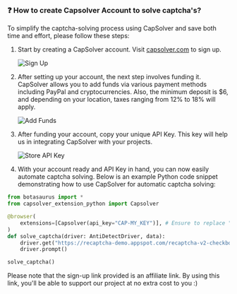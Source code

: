 ### ❓ How to create Capsolver Account to solve captcha's?

To simplify the captcha-solving process using CapSolver and save both time and effort, please follow these steps:

1. Start by creating a CapSolver account. Visit [capsolver.com](https://dashboard.capsolver.com/passport/register?inviteCode=lvdYBC4sYKRm) to sign up.

   ![Sign Up](https://raw.githubusercontent.com/omkarcloud/botasaurus/master/images/sign_up_capsolver.png)

2. After setting up your account, the next step involves funding it. CapSolver allows you to add funds via various payment methods including PayPal and cryptocurrencies. Also, the minimum deposit is $6, and depending on your location, taxes ranging from 12% to 18% will apply.

   ![Add Funds](https://raw.githubusercontent.com/omkarcloud/botasaurus/master/images/put-funds.gif)

3. After funding your account, copy your unique API Key. This key will help us in integrating CapSolver with your projects.

   ![Store API Key](https://raw.githubusercontent.com/omkarcloud/botasaurus/master/images/copy-api-key.png)

4. With your account ready and API Key in hand, you can now easily automate captcha solving. Below is an example Python code snippet demonstrating how to use CapSolver for automatic captcha solving:

```python
from botasaurus import *
from capsolver_extension_python import Capsolver

@browser(
    extensions=[Capsolver(api_key="CAP-MY_KEY")], # Ensure to replace "CAP-MY_KEY" with your actual CapSolver API Key
)  
def solve_captcha(driver: AntiDetectDriver, data):
    driver.get("https://recaptcha-demo.appspot.com/recaptcha-v2-checkbox.php")
    driver.prompt()

solve_captcha()
```

Please note that the sign-up link provided is an affiliate link. By using this link, you'll be able to support our project at no extra cost to you :)
